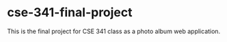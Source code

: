 # cse-341-final-project
This is the final project for CSE 341 class as a photo album web application.
